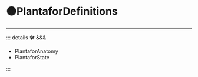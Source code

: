 # 🟠<move>PlantaforDefinitions</move>

---

<!-- =================================================== -->
<!-- =================================================== -->
<!-- =================================================== -->
<!-- =================================================== -->
<!-- =================================================== -->
::: details 🛠 <dev>&&&</dev>

- PlantaforAnatomy
- PlantaforState

:::
